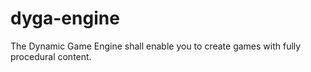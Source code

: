 dyga-engine
===========

The Dynamic Game Engine shall enable you to create games with fully procedural content.
